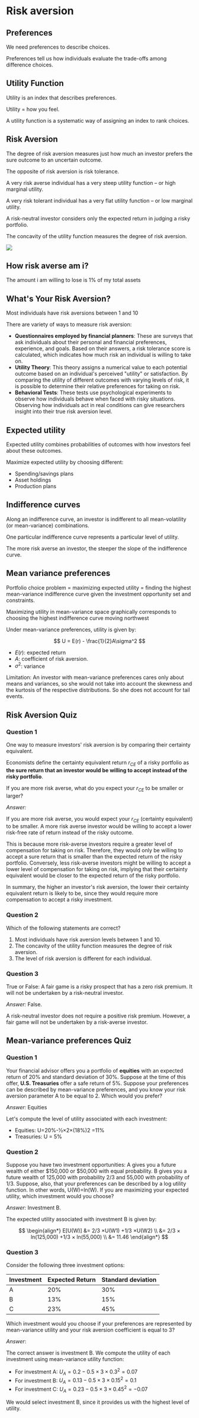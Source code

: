 # Risk aversion

## Preferences

We need preferences to describe choices.

Preferences tell us how individuals evaluate the trade-offs among difference choices.


## Utility Function

Utility is an index that describes preferences.

Utility = how you feel.

A utility function is a systematic way of assigning an index to rank choices.


## Risk Aversion

The degree of risk aversion measures just how much an investor prefers the sure outcome to an uncertain outcome.

The opposite of risk aversion is risk tolerance.

A very risk averse individual has a very steep utility function – or high marginal utility.

A very risk tolerant individual has a very flat utility function – or low marginal utility.

A risk-neutral investor considers only the expected return in judging a risky portfolio.

The concavity of the utility function measures the degree of risk aversion. 

![](https://www.researchgate.net/publication/271918241/figure/fig1/AS:695122039689217@1542741417370/Utility-function-shapes-for-risk-averse-risk-neutral-and-risk-seeking-individuals.png)


## How risk averse am i?

The amount i am willing to lose is 1% of my total assets


## What's Your Risk Aversion?

Most individuals have risk aversions between 1 and 10

There are variety of ways to measure risk aversion:

- **Questionnaires employed by financial planners**: These are surveys that ask individuals about their personal and financial preferences, experience, and goals. Based on their answers, a risk tolerance score is calculated, which indicates how much risk an individual is willing to take on.
- **Utility Theory**: This theory assigns a numerical value to each potential outcome based on an individual's perceived "utility" or satisfaction. By comparing the utility of different outcomes with varying levels of risk, it is possible to determine their relative preferences for taking on risk.
- **Behavioral Tests**: These tests use psychological experiments to observe how individuals behave when faced with risky situations. Observing how individuals act in real conditions can give researchers insight into their true risk aversion level.


## Expected utility

Expected utility combines probabilities of outcomes with how investors feel about these outcomes.

Maximize expected utility by choosing different:

- Spending/savings plans
- Asset holdings
- Production plans


## Indifference curves

Along an indifference curve, an investor is indifferent to all mean-volatility (or mean-variance) combinations.

One particular indifference curve represents a particular level of utility.

The more risk averse an investor, the steeper the slope of the indifference curve.


## Mean variance preferences

Portfolio choice problem = maximizing expected utility = finding the highest mean-variance indifference curve given the investment opportunity set and constraints.

Maximizing utility in mean-variance space graphically corresponds to choosing the highest indifference curve moving northwest

Under mean-variance preferences, utility is given by:

$$
U = E(r) - \frac{1}{2}A\sigma^2
$$

- $E(r)$: expected return
- $A$: coefficient of risk aversion.
- $\sigma^2$: variance

Limitation: An investor with mean-variance preferences cares only about means and variances, so she would not take into account the skewness and the kurtosis of the respective distributions. So she does not account for tail events.


## Risk Aversion Quiz

### Question 1

One way to measure investors' risk aversion is by comparing their certainty equivalent.

Economists define the certainty equivalent return $r_{CE}$ of a risky portfolio as **the sure return that an investor would be willing to accept instead of the risky portfolio**.

If you are more risk averse, what do you expect your $r_{CE}$  to be smaller or larger?

*Answer:*

If you are more risk averse, you would expect your $r_{CE}$ (certainty equivalent) to be smaller. A more risk averse investor would be willing to accept a lower risk-free rate of return instead of the risky outcome.

This is because more risk-averse investors require a greater level of compensation for taking on risk. Therefore, they would only be willing to accept a sure return that is smaller than the expected return of the risky portfolio. Conversely, less risk-averse investors might be willing to accept a lower level of compensation for taking on risk, implying that their certainty equivalent would be closer to the expected return of the risky portfolio.

In summary, the higher an investor's risk aversion, the lower their certainty equivalent return is likely to be, since they would require more compensation to accept a risky investment.

### Question 2

Which of the following statements are correct?

1. Most individuals have risk aversion levels between 1 and 10.
2. The concavity of the utility function measures the degree of risk aversion.
3. The level of risk aversion is different for each individual.

### Question 3

True or False: A fair game is a risky prospect that has a zero risk premium. It will not be undertaken by a risk-neutral investor.

*Answer:* False.

A risk-neutral investor does not require a positive risk premium. However, a fair game will not be undertaken by a risk-averse investor.


## Mean-variance preferences Quiz

### Question 1

Your financial advisor offers you a portfolio of **equities** with an expected return of 20% and standard deviation of 30%. Suppose at the time of this offer, **U.S. Treasuries** offer a safe return of 5%. Suppose your preferences can be described by mean-variance preferences, and you know your risk aversion parameter A to be equal to 2. Which would you prefer?

*Answer:* Equities

Let's compute the level of utility associated with each investment:

- Equities: U=20%-1⁄2×2×(18%)2 =11%
- Treasuries: U = 5%


### Question 2

Suppose you have two investment opportunities:  A gives you a future wealth of either $150,000 or $50,000 with equal probability. B gives you a future wealth of 125,000 with probability 2/3 and 55,000 with probability of 1/3. Suppose, also, that your preferences can be described by a log utility function. In other words, U(W)=ln(W). If you are maximizing your expected utility, which investment would you choose?

*Answer:* Investment B.

The expected utility associated with investment B is given by:

$$
\begin{align*}
E[U(W)] &= 2/3 ×U(W1) +1/3 ×U(W2) \\
&= 2/3 × ln(125,000) +1/3 × ln(55,000) \\
&= 11.46
\end{align*}
$$

### Question 3

Consider the following three investment options:

| Investment | Expected Return | Standard deviation |
|------------|-----------------|--------------------|
| A          | 20%             | 30%                |
| B          | 13%             | 15%                |
| C          | 23%             | 45%                |

Which investment would you choose if your preferences are represented by mean-variance utility and your risk aversion coefficient is equal to 3?

*Answer*:

The correct answer is investment B.
We compute the utility of each investment using mean-variance utility function:

- For investment A: $U_A = 0.2 - 0.5 \times 3 \times 0.3^2 = 0.07$
- For investment B: $U_A = 0.13 - 0.5 \times 3 \times 0.15^2 = 0.1$
- For investment C: $U_A = 0.23 - 0.5 \times 3 \times 0.45^2 = -0.07$

We would select investment B, since it provides us with the highest level of utility.